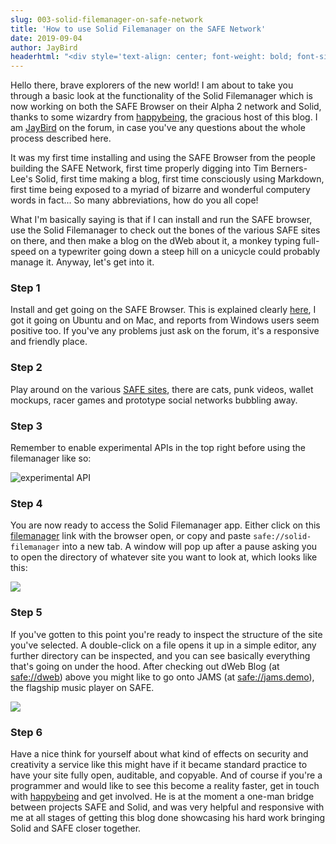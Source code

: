```yaml
---
slug: 003-solid-filemanager-on-safe-network
title: 'How to use Solid Filemanager on the SAFE Network'
date: 2019-09-04
author: JayBird
headerhtml: "<div style='text-align: center; font-weight: bold; font-size: +4em;'><img src='/images/filemanager-intro.png' description='safegit logo' style='text-flow: left; '>Solid Filemanager</div>"
---
```

Hello there, brave explorers of the new world! I am about to take you through a basic look at the functionality of the Solid Filemanager which is now working on both the SAFE Browser on their Alpha 2 network and Solid, thanks to some wizardry from [happybeing](/about), the gracious host of this blog. I am [JayBird](https://safenetforum.org/u/JayBird) on the forum, in case you've any questions about the whole process described here.

It was my first time installing and using the SAFE Browser from the people building the SAFE Network, first time properly digging into Tim Berners-Lee's Solid, first time making a blog, first time consciously using Markdown, first time being exposed to a myriad of bizarre and wonderful computery words in fact... So many abbreviations, how do you all cope!

What I'm basically saying is that if I can install and run the SAFE browser, use the Solid Filemanager to check out the bones of the various SAFE sites on there, and then make a blog on the dWeb about it, a monkey typing full-speed on a typewriter going down a steep hill on a unicycle could probably manage it. Anyway, let's get into it.

### Step 1

Install and get going on the SAFE Browser. This is explained clearly [here](https://safenetforum.org/t/the-safe-browser/28031), I got it going on Ubuntu and on Mac, and reports from Windows users seem positive too. If you've any problems just ask on the forum, it's a responsive and friendly place.

### Step 2

Play around on the various [SAFE sites](https://safenetforum.org/t/list-of-websites-safesites-webids-community-resources/25168/101), there are cats, punk videos, wallet mockups, racer games and prototype social networks bubbling away.

### Step 3

Remember to enable experimental APIs in the top right before using the filemanager like so:

<img src="/images/filemanager-enable-api.png" alt="experimental API" style='text-flow: left; ' />

### Step 4

You are now ready to access the Solid Filemanager app. Either click on this [filemanager](safe://solid-filemanager) link with the browser open, or copy and paste `safe://solid-filemanager` into a new tab. A window will pop up after a pause asking you to open the directory of whatever site you want to look at, which looks like this:

<img src="/images/filemanager-open-directory.png" style='text-flow: left; ' />

### Step 5

If you've gotten to this point you're ready to inspect the structure of the site you've selected. A double-click on a file opens it up in a simple editor, any further directory can be inspected, and you can see basically everything that's going on under the hood. After checking out dWeb Blog (at [safe://dweb](safe://dweb)) above you might like to go onto JAMS (at [safe://jams.demo](safe://jams.demo)), the flagship music player on SAFE.

<img src="/images/filemanager-editor.png" style='text-flow: left; ' />

### Step 6

Have a nice think for yourself about what kind of effects on security and creativity a service like this might have if it became standard practice to have your site fully open, auditable, and copyable. And of course if you're a programmer and would like to see this become a reality faster, get in touch with [happybeing](/about) and get involved. He is at the moment a one-man bridge between projects SAFE and Solid, and was very helpful and responsive with me at all stages of getting this blog done showcasing his hard work bringing Solid and SAFE closer together.
